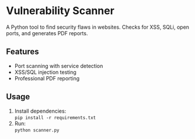 # Vulnerability Scanner

A Python tool to find security flaws in websites. Checks for XSS, SQLi, open ports, and generates PDF reports.

## Features
- Port scanning with service detection
- XSS/SQL injection testing
- Professional PDF reporting

## Usage
1. Install dependencies:  
   `pip install -r requirements.txt`  
2. Run:  
   `python scanner.py`
